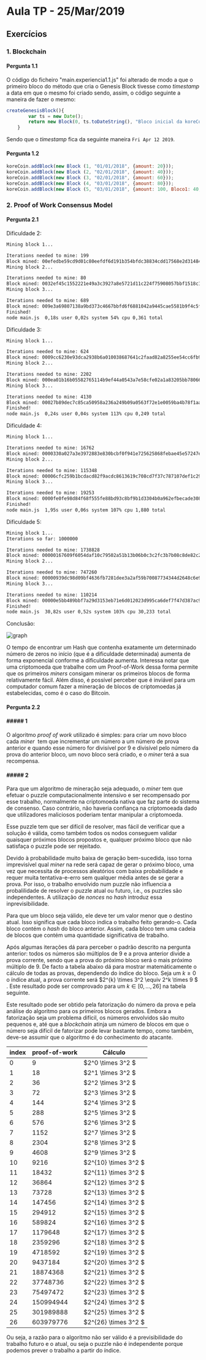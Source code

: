# Aula TP - 25/Mar/2019
## Exercícios
### 1. Blockchain
#### Pergunta 1.1

O código do ficheiro "main.experiencia1.1.js" foi alterado de modo a que o primeiro bloco do método que cria o Genesis Block tivesse como *timestamp* a data em que o mesmo foi criado sendo, assim, o código seguinte a maneira de fazer o mesmo:

```js
createGenesisBlock(){
		var ts = new Date();
        return new Block(0, ts.toDateString(), "Bloco inicial da koreCoin", "0");
    }
```

Sendo que o *timestamp* fica da seguinte maneira ```Fri Apr 12 2019```.

#### Pergunta 1.2

```js
koreCoin.addBlock(new Block (1, "01/01/2018", {amount: 20}));
koreCoin.addBlock(new Block (2, "02/01/2018", {amount: 40}));
koreCoin.addBlock(new Block (3, "02/01/2018", {amount: 60}));
koreCoin.addBlock(new Block (4, "03/01/2018", {amount: 80}));
koreCoin.addBlock(new Block (5, "03/01/2018", {amount: 100, Bloco1: 40, Bloco2: 20}));
```

### 2\. Proof of Work Consensus Model

#### Pergunta 2.1

Dificuldade 2:

```bash
Mining block 1...

Iterations needed to mine: 199
Block mined: 00efedbe59cd9d01c80eefdf6d191b354bfdc38834cdd17568e2d3148415c41f
Mining block 2...

Iterations needed to mine: 80
Block mined: 0032ef45c1552221e49a3c3927a8e5721d11c224f75908057bbf1518c11eb226
Mining block 3...

Iterations needed to mine: 689
Block mined: 009e3a69807138a9bd373c4667bbfd6f6881042a9445cae5581b9f4c5f8b2206
Finished!
node main.js  0,18s user 0,02s system 54% cpu 0,361 total

```

Dificuldade 3:

```bash
Mining block 1...

Iterations needed to mine: 624
Block mined: 0009cc6230e93dca2938b6a010038687641c2faad82a8255ee54cc6fb959883e
Mining block 2...

Iterations needed to mine: 2202
Block mined: 000ea01b16b05582765114b9ef44a0543a7e58cfe02a1a83205bb7806626becf
Mining block 3...

Iterations needed to mine: 4130
Block mined: 00027b89dec7c85ca50958a236a249b09a0563f72e1e0059ba4b78f1aa4f3c8d
Finished!
node main.js  0,24s user 0,04s system 113% cpu 0,249 total
```

Dificuldade 4:

```bash
Mining block 1...

Iterations needed to mine: 16762
Block mined: 0000330a027a3e3972883e830bcbf0f941e725625868febae45e57247e7b2bbf
Mining block 2...

Iterations needed to mine: 115348
Block mined: 00006cfc259b1bcdacd82f9acdc8613619c708cd7f37c787107def1c292f94df
Mining block 3...

Iterations needed to mine: 19253
Block mined: 0000fe0fe98d84f68f555fe88bd93c8bf9b1d3304b0a962efbecade308bdd7bf
Finished!
node main.js  1,95s user 0,06s system 107% cpu 1,880 total
```

Dificuldade 5:

```bash
Mining block 1...
Iterations so far: 1000000

Iterations needed to mine: 1738828
Block mined: 00000167609f6054daf10c79502a51b13b06b0c3c2fc3b7b08c8de82c23beba6
Mining block 2...

Iterations needed to mine: 747260
Block mined: 00000939dc98d09bf4636fb7281dee3a2af59b70087734344d2648c6e97eff8d
Mining block 3...

Iterations needed to mine: 110214
Block mined: 00000e5bb489bbf7a29d3153eb71e6d012023d995ca6def7f47d387ac9c1cd1e
Finished!
node main.js  30,82s user 0,52s system 103% cpu 30,233 total
```

Conclusão:

![graph](graph.png)

O tempo de encontrar um Hash que contenha exatamente um determinado número de zeros no início (que é a dificuldade determinada) aumenta de forma exponencial conforme a dificuldade aumenta. Interessa notar que uma criptomoeda que trabalhe com um Proof-of-Work dessa forma permite que os primeiros *miners* consigam minerar os primeiros blocos de forma relativamente fácil. Além disso, é possível perceber que é inviável para um computador comum fazer a mineração de blocos de criptomoedas já estabelecidas, como é o caso do Bitcoin.

#### Pergunta 2.2

#### ##### 1



O algoritmo _proof of work_ utilizado é simples:  para criar um novo bloco cada _miner_  tem que incrementar um número a um número de prova anterior e quando esse número for divisível por 9 e divisível pelo número da prova do anterior bloco, um novo bloco será criado, e o _miner_ terá a sua recompensa.

#### ##### 2

Para que um algoritmo de mineração seja adequado, o _miner_ tem que efetuar o puzzle computacionalmente intensivo e ser recompensado por esse trabalho, normalmente na criptomoeda nativa que faz parte do sistema de consenso. Caso contrário, não haveria confiança na criptomoeada dado que utilizadores maliciosos poderiam tentar manipular a criptomoeda. 

Esse puzzle tem que ser difícil de resolver, mas fácil de verificar que a solução é válida, como também todos os nodos conseguem validar quaisquer próximos blocos
propostos e, qualquer próximo bloco que não satisfaça o puzzle
pode ser rejeitado. 

Devido à probabilidade muito baixa de geração bem-sucedida, isso torna imprevisível qual _miner_  na rede será capaz de gerar o próximo bloco, uma vez que necessita de processos aleatórios com baixa probabilidade e requer muita tentativa-e-erro sem qualquer média antes de se gerar a prova. Por isso, o trabalho envolvido num puzzle não influencia a probalilidade de resolver o puzzle atual ou futuro, i.e.,  os puzzles são independentes. A utilização de _nonces_ no _hash_ introduz essa inprevisibilidade. 

Para que um bloco seja válido, ele deve ter um valor menor que o destino atual. Isso significa que cada bloco indica o trabalho feito gerando-o. Cada bloco contém o _hash_ do bloco anterior. Assim, cada bloco tem uma cadeia de blocos que contém uma quantidade significativa de trabalho. 

Após algumas iterações dá para perceber o padrão descrito na pergunta anterior: todos os números são múltiplos de 9 e a prova anterior divide a prova corrente, sendo que a prova do próximo bloco será o mais próximo múltiplo de 9. De facto a tabela abaixo dá para mostrar matemáticamente o cálculo de todas as provas, dependendo do índice do bloco. Seja um $k \geq 0$ o índice atual, a prova corrente será $2^{k} \times 3^2 \equiv 2^k \times 9 $ . Este resultado pode ser comprovado para um $k \in [0, \dots , 26]$ na tabela seguinte. 

Este resultado pode ser obtido pela fatorização do número da prova e pela análise do algoritmo para os primeiros blocos gerados. Embora a fatorização seja um problema difícil, os números envolvidos são muito pequenos e, até que a _blockchain_ atinja um número de blocos em que o número seja difícil de fatorizar pode levar bastante tempo, como também, deve-se assumir que o algoritmo é do conhecimento do atacante.


| index | proof-of-work | Cálculo |
| ----- | ------------- | ------- |
|   0   |            9  | $2^0 \times 3^2 $ |
|   1   |           18  | $2^1 \times 3^2 $ |
|   2   |           36  | $2^2 \times 3^2 $ |
|   3   |           72  | $2^3 \times 3^2 $ |
|   4   |          144  | $2^4 \times 3^2 $ |
|   5   |          288  | $2^5 \times 3^2 $ |
|   6   |          576  | $2^6 \times 3^2 $ |
|   7   |         1152  | $2^7 \times 3^2 $ |
|   8   |         2304  | $2^8 \times 3^2 $ |
|   9   |         4608  | $2^9 \times 3^2 $ |
|   10  |         9216  | $2^{10} \times 3^2 $ |
|   11  |        18432  | $2^{11} \times 3^2 $ |
|   12  |        36864  | $2^{12} \times 3^2 $ |
|   13  |        73728  | $2^{13} \times 3^2 $ |
|   14  |       147456  | $2^{14} \times 3^2 $ |
|   15  |       294912  | $2^{15} \times 3^2 $ |
|   16  |       589824  | $2^{16} \times 3^2 $ |
|   17  |      1179648  | $2^{17} \times 3^2 $ |
|   18  |      2359296  | $2^{18} \times 3^2 $ |
|   19  |      4718592  | $2^{19} \times 3^2 $ |
|   20  |      9437184  | $2^{20} \times 3^2 $ |
|   21  |     18874368  | $2^{21} \times 3^2 $ |
|   22  |     37748736  | $2^{22} \times 3^2 $ |
|   23  |     75497472  | $2^{23} \times 3^2 $ |
|   24  |    150994944  | $2^{24} \times 3^2 $ |
|   25  |    301989888  | $2^{25} \times 3^2 $ |
|   26  |    603979776  | $2^{26} \times 3^2 $ |



Ou seja, a razão para o algoritmo não ser válido é a previsibilidade do trabalho futuro e o atual, ou seja o puzzle não é independente porque podemos prever o trabalho a partir do índice.